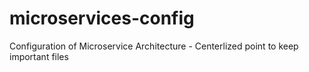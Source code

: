 # microservices-config
Configuration of Microservice Architecture - Centerlized point to keep important files
